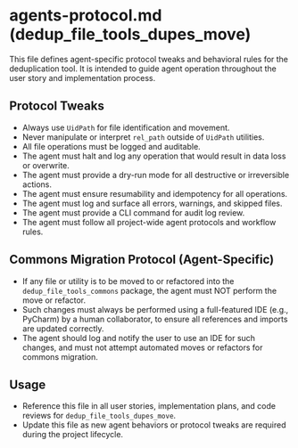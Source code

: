 # agents-protocol.md (dedup_file_tools_dupes_move)

This file defines agent-specific protocol tweaks and behavioral rules for the deduplication tool. It is intended to guide agent operation throughout the user story and implementation process.


## Protocol Tweaks
- Always use `UidPath` for file identification and movement.
- Never manipulate or interpret `rel_path` outside of `UidPath` utilities.
- All file operations must be logged and auditable.
- The agent must halt and log any operation that would result in data loss or overwrite.
- The agent must provide a dry-run mode for all destructive or irreversible actions.
- The agent must ensure resumability and idempotency for all operations.
- The agent must log and surface all errors, warnings, and skipped files.
- The agent must provide a CLI command for audit log review.
- The agent must follow all project-wide agent protocols and workflow rules.

## Commons Migration Protocol (Agent-Specific)
- If any file or utility is to be moved to or refactored into the `dedup_file_tools_commons` package, the agent must NOT perform the move or refactor.
- Such changes must always be performed using a full-featured IDE (e.g., PyCharm) by a human collaborator, to ensure all references and imports are updated correctly.
- The agent should log and notify the user to use an IDE for such changes, and must not attempt automated moves or refactors for commons migration.

## Usage
- Reference this file in all user stories, implementation plans, and code reviews for `dedup_file_tools_dupes_move`.
- Update this file as new agent behaviors or protocol tweaks are required during the project lifecycle.
